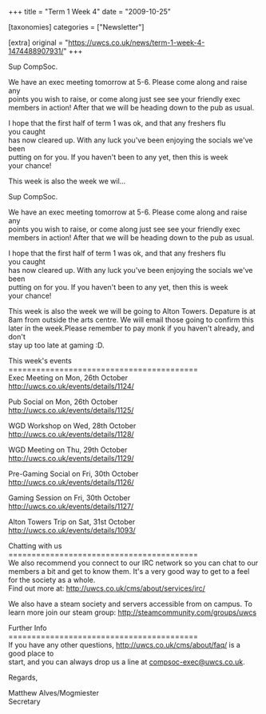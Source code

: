 +++
title = "Term 1 Week 4"
date = "2009-10-25"

[taxonomies]
categories = ["Newsletter"]

[extra]
original = "https://uwcs.co.uk/news/term-1-week-4-1474488907931/"
+++

<p>Sup CompSoc.</p>

<p>We have an exec meeting tomorrow at 5-6. Please come along and raise any<br />points you wish to raise, or come along just see see your friendly exec<br />members in action! After that we will be heading down to the pub as usual.</p>

<p>I hope that the first half of term 1 was ok, and that any freshers flu<br />you caught<br />has now cleared up. With any luck you've been enjoying the socials we've been<br />putting on for you. If you haven't been to any yet, then this is week<br />your chance!</p>

<p>This week is also the week we wil...</p>

<!-- more -->

Sup CompSoc.

We have an exec meeting tomorrow at 5-6. Please come along and raise any  
points you wish to raise, or come along just see see your friendly exec  
members in action\! After that we will be heading down to the pub as usual.

I hope that the first half of term 1 was ok, and that any freshers flu  
you caught  
has now cleared up. With any luck you've been enjoying the socials we've been  
putting on for you. If you haven't been to any yet, then this is week  
your chance\!

This week is also the week we will be going to Alton Towers. Depature is at  
8am from outside the arts centre. We will email those going to confirm this  
later in the week.Please remember to pay monk if you haven't already, and don't  
stay up too late at gaming :D.

This week's events  
\=========================================  
Exec Meeting on Mon, 26th October  
http://uwcs.co.uk/events/details/1124/

Pub Social on Mon, 26th October  
http://uwcs.co.uk/events/details/1125/

WGD Workshop on Wed, 28th October  
http://uwcs.co.uk/events/details/1128/

WGD Meeting on Thu, 29th October  
http://uwcs.co.uk/events/details/1129/

Pre-Gaming Social on Fri, 30th October  
http://uwcs.co.uk/events/details/1126/

Gaming Session on Fri, 30th October  
http://uwcs.co.uk/events/details/1127/

Alton Towers Trip on Sat, 31st October  
http://uwcs.co.uk/events/details/1093/

Chatting with us  
\=========================================  
We also recommend you connect to our IRC network so you can chat to our  
members a bit and get to know them. It's a very good way to get to a feel  
for the society as a whole.  
Find out more at: http://uwcs.co.uk/cms/about/services/irc/

We also have a steam society and servers accessible from on campus. To  
learn more join our steam group: http://steamcommunity.com/groups/uwcs

Further Info  
\=========================================  
If you have any other questions, http://uwcs.co.uk/cms/about/faq/ is a  
good place to  
start, and you can always drop us a line at compsoc-exec@uwcs.co.uk.

Regards,

Matthew Alves/Mogmiester  
Secretary


